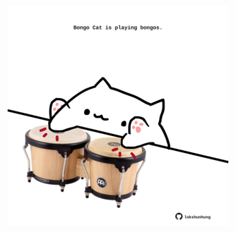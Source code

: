 <!-- built at 23/03/2022, 19:00:49 UTC -->
<p align="center">
  <img width="500" height="500" src="./ReadmeImage.svg">
</p>
